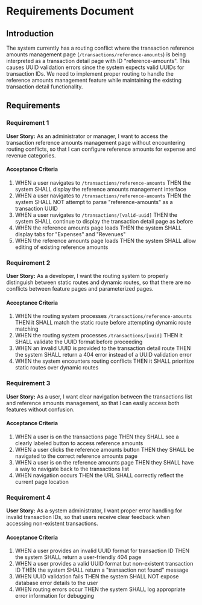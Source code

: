 # Requirements Document

## Introduction

The system currently has a routing conflict where the transaction reference amounts management page (`/transactions/reference-amounts`) is being interpreted as a transaction detail page with ID "reference-amounts". This causes UUID validation errors since the system expects valid UUIDs for transaction IDs. We need to implement proper routing to handle the reference amounts management feature while maintaining the existing transaction detail functionality.

## Requirements

### Requirement 1

**User Story:** As an administrator or manager, I want to access the transaction reference amounts management page without encountering routing conflicts, so that I can configure reference amounts for expense and revenue categories.

#### Acceptance Criteria

1. WHEN a user navigates to `/transactions/reference-amounts` THEN the system SHALL display the reference amounts management interface
2. WHEN a user navigates to `/transactions/reference-amounts` THEN the system SHALL NOT attempt to parse "reference-amounts" as a transaction UUID
3. WHEN a user navigates to `/transactions/[valid-uuid]` THEN the system SHALL continue to display the transaction detail page as before
4. WHEN the reference amounts page loads THEN the system SHALL display tabs for "Expenses" and "Revenues"
5. WHEN the reference amounts page loads THEN the system SHALL allow editing of existing reference amounts

### Requirement 2

**User Story:** As a developer, I want the routing system to properly distinguish between static routes and dynamic routes, so that there are no conflicts between feature pages and parameterized pages.

#### Acceptance Criteria

1. WHEN the routing system processes `/transactions/reference-amounts` THEN it SHALL match the static route before attempting dynamic route matching
2. WHEN the routing system processes `/transactions/[uuid]` THEN it SHALL validate the UUID format before proceeding
3. WHEN an invalid UUID is provided to the transaction detail route THEN the system SHALL return a 404 error instead of a UUID validation error
4. WHEN the system encounters routing conflicts THEN it SHALL prioritize static routes over dynamic routes

### Requirement 3

**User Story:** As a user, I want clear navigation between the transactions list and reference amounts management, so that I can easily access both features without confusion.

#### Acceptance Criteria

1. WHEN a user is on the transactions page THEN they SHALL see a clearly labeled button to access reference amounts
2. WHEN a user clicks the reference amounts button THEN they SHALL be navigated to the correct reference amounts page
3. WHEN a user is on the reference amounts page THEN they SHALL have a way to navigate back to the transactions list
4. WHEN navigation occurs THEN the URL SHALL correctly reflect the current page location

### Requirement 4

**User Story:** As a system administrator, I want proper error handling for invalid transaction IDs, so that users receive clear feedback when accessing non-existent transactions.

#### Acceptance Criteria

1. WHEN a user provides an invalid UUID format for transaction ID THEN the system SHALL return a user-friendly 404 page
2. WHEN a user provides a valid UUID format but non-existent transaction ID THEN the system SHALL return a "transaction not found" message
3. WHEN UUID validation fails THEN the system SHALL NOT expose database error details to the user
4. WHEN routing errors occur THEN the system SHALL log appropriate error information for debugging